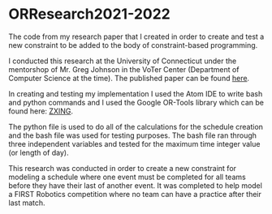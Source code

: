# ORResearch2021-2022

The code from my research paper that I created in order to create and test a new constraint to be added to the body of constraint-based programming.

I conducted this research at the University of Connecticut under the mentorshop of Mr. Greg Johnson in the VoTer Center (Department of Computer Science at the time). The published paper can be found [here](https://github.com/dlach1/ORResearch2021-2022/blob/main/Dan%20LaChance%20Research%20Article%202022.pdf).

In creating and testing my implementation I used the Atom IDE to write bash and python commands and I used the Google OR-Tools library which can be found here: [ZXING]([https://developers.google.com/optimization).

The python file is used to do all of the calculations for the schedule creation and the bash file was used for testing purposes. The bash file ran through three independent variables and tested for the maximum time integer value (or length of day).

This research was conducted in order to create a new constraint for modeling a schedule where one event must be completed for all teams before they have their last of another event. It was completed to help model a FIRST Robotics competition where no team can have a practice after their last match.

